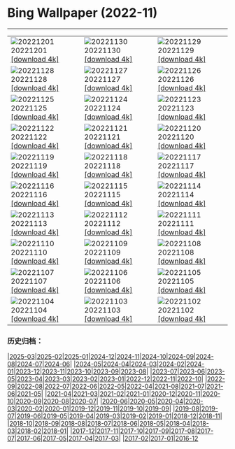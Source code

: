 # Bing Wallpaper (2022-11)
**************

<table><tr><td><img src="https://www.bing.com/th?id=OHR.StorrRocks_EN-GB3689850780_1920x1080.jpg" alt="20221201"> 20221201 <a href="https://www.bing.com/th?id=OHR.StorrRocks_EN-GB3689850780_UHD.jpg">[download 4k]</a></td><td><img src="https://www.bing.com/th?id=OHR.HeronGiving_EN-GB3624332195_1920x1080.jpg" alt="20221130"> 20221130 <a href="https://www.bing.com/th?id=OHR.HeronGiving_EN-GB3624332195_UHD.jpg">[download 4k]</a></td><td><img src="https://www.bing.com/th?id=OHR.SkeltonTower_EN-GB3304434806_1920x1080.jpg" alt="20221129"> 20221129 <a href="https://www.bing.com/th?id=OHR.SkeltonTower_EN-GB3304434806_UHD.jpg">[download 4k]</a></td></tr><tr><td><img src="https://www.bing.com/th?id=OHR.Cecropia_EN-GB3173718210_1920x1080.jpg" alt="20221128"> 20221128 <a href="https://www.bing.com/th?id=OHR.Cecropia_EN-GB3173718210_UHD.jpg">[download 4k]</a></td><td><img src="https://www.bing.com/th?id=OHR.OliveTreeDay_EN-GB2958109207_1920x1080.jpg" alt="20221127"> 20221127 <a href="https://www.bing.com/th?id=OHR.OliveTreeDay_EN-GB2958109207_UHD.jpg">[download 4k]</a></td><td><img src="https://www.bing.com/th?id=OHR.RovinjCroatia_EN-GB2728275584_1920x1080.jpg" alt="20221126"> 20221126 <a href="https://www.bing.com/th?id=OHR.RovinjCroatia_EN-GB2728275584_UHD.jpg">[download 4k]</a></td></tr><tr><td><img src="https://www.bing.com/th?id=OHR.AschauChiemgau_EN-GB2159713937_1920x1080.jpg" alt="20221125"> 20221125 <a href="https://www.bing.com/th?id=OHR.AschauChiemgau_EN-GB2159713937_UHD.jpg">[download 4k]</a></td><td><img src="https://www.bing.com/th?id=OHR.HelianthusAnnuus_EN-GB1803101223_1920x1080.jpg" alt="20221124"> 20221124 <a href="https://www.bing.com/th?id=OHR.HelianthusAnnuus_EN-GB1803101223_UHD.jpg">[download 4k]</a></td><td><img src="https://www.bing.com/th?id=OHR.Waterleidingduinen_EN-GB1521299748_1920x1080.jpg" alt="20221123"> 20221123 <a href="https://www.bing.com/th?id=OHR.Waterleidingduinen_EN-GB1521299748_UHD.jpg">[download 4k]</a></td></tr><tr><td><img src="https://www.bing.com/th?id=OHR.FIFA2022_EN-GB1254002363_1920x1080.jpg" alt="20221122"> 20221122 <a href="https://www.bing.com/th?id=OHR.FIFA2022_EN-GB1254002363_UHD.jpg">[download 4k]</a></td><td><img src="https://www.bing.com/th?id=OHR.LandartPainting_EN-GB0913015556_1920x1080.jpg" alt="20221121"> 20221121 <a href="https://www.bing.com/th?id=OHR.LandartPainting_EN-GB0913015556_UHD.jpg">[download 4k]</a></td><td><img src="https://www.bing.com/th?id=OHR.ZNPVR_EN-GB0656351274_1920x1080.jpg" alt="20221120"> 20221120 <a href="https://www.bing.com/th?id=OHR.ZNPVR_EN-GB0656351274_UHD.jpg">[download 4k]</a></td></tr><tr><td><img src="https://www.bing.com/th?id=OHR.IslamicArt_EN-GB9965022217_1920x1080.jpg" alt="20221119"> 20221119 <a href="https://www.bing.com/th?id=OHR.IslamicArt_EN-GB9965022217_UHD.jpg">[download 4k]</a></td><td><img src="https://www.bing.com/th?id=OHR.GB25Anni_EN-GB0345961428_1920x1080.jpg" alt="20221118"> 20221118 <a href="https://www.bing.com/th?id=OHR.GB25Anni_EN-GB0345961428_UHD.jpg">[download 4k]</a></td><td><img src="https://www.bing.com/th?id=OHR.Unesco50_EN-GB0097708496_1920x1080.jpg" alt="20221117"> 20221117 <a href="https://www.bing.com/th?id=OHR.Unesco50_EN-GB0097708496_UHD.jpg">[download 4k]</a></td></tr><tr><td><img src="https://www.bing.com/th?id=OHR.LontraCanadensis_EN-GB8673483718_1920x1080.jpg" alt="20221116"> 20221116 <a href="https://www.bing.com/th?id=OHR.LontraCanadensis_EN-GB8673483718_UHD.jpg">[download 4k]</a></td><td><img src="https://www.bing.com/th?id=OHR.SanGiovanni_EN-GB8036434598_1920x1080.jpg" alt="20221115"> 20221115 <a href="https://www.bing.com/th?id=OHR.SanGiovanni_EN-GB8036434598_UHD.jpg">[download 4k]</a></td><td><img src="https://www.bing.com/th?id=OHR.PianePuma_EN-GB7623745785_1920x1080.jpg" alt="20221114"> 20221114 <a href="https://www.bing.com/th?id=OHR.PianePuma_EN-GB7623745785_UHD.jpg">[download 4k]</a></td></tr><tr><td><img src="https://www.bing.com/th?id=OHR.HainesEagle_EN-GB7518944107_1920x1080.jpg" alt="20221113"> 20221113 <a href="https://www.bing.com/th?id=OHR.HainesEagle_EN-GB7518944107_UHD.jpg">[download 4k]</a></td><td><img src="https://www.bing.com/th?id=OHR.PoppyWave_EN-GB7223893351_1920x1080.jpg" alt="20221112"> 20221112 <a href="https://www.bing.com/th?id=OHR.PoppyWave_EN-GB7223893351_UHD.jpg">[download 4k]</a></td><td><img src="https://www.bing.com/th?id=OHR.BadLightning_EN-GB7102993068_1920x1080.jpg" alt="20221111"> 20221111 <a href="https://www.bing.com/th?id=OHR.BadLightning_EN-GB7102993068_UHD.jpg">[download 4k]</a></td></tr><tr><td><img src="https://www.bing.com/th?id=OHR.HedgehogNest_EN-GB2384367951_1920x1080.jpg" alt="20221110"> 20221110 <a href="https://www.bing.com/th?id=OHR.HedgehogNest_EN-GB2384367951_UHD.jpg">[download 4k]</a></td><td><img src="https://www.bing.com/th?id=OHR.YiPeng_EN-GB1679352084_1920x1080.jpg" alt="20221109"> 20221109 <a href="https://www.bing.com/th?id=OHR.YiPeng_EN-GB1679352084_UHD.jpg">[download 4k]</a></td><td><img src="https://www.bing.com/th?id=OHR.CrestedButteEclispe_EN-GB1381305687_1920x1080.jpg" alt="20221108"> 20221108 <a href="https://www.bing.com/th?id=OHR.CrestedButteEclispe_EN-GB1381305687_UHD.jpg">[download 4k]</a></td></tr><tr><td><img src="https://www.bing.com/th?id=OHR.ValvestinoDam_EN-GB9564618627_1920x1080.jpg" alt="20221107"> 20221107 <a href="https://www.bing.com/th?id=OHR.ValvestinoDam_EN-GB9564618627_UHD.jpg">[download 4k]</a></td><td><img src="https://www.bing.com/th?id=OHR.GreenwichFireworks_EN-GB8929464056_1920x1080.jpg" alt="20221106"> 20221106 <a href="https://www.bing.com/th?id=OHR.GreenwichFireworks_EN-GB8929464056_UHD.jpg">[download 4k]</a></td><td><img src="https://www.bing.com/th?id=OHR.Deities_EN-GB7643429251_1920x1080.jpg" alt="20221105"> 20221105 <a href="https://www.bing.com/th?id=OHR.Deities_EN-GB7643429251_UHD.jpg">[download 4k]</a></td></tr><tr><td><img src="https://www.bing.com/th?id=OHR.AmboseliBioshere_EN-GB3709239548_1920x1080.jpg" alt="20221104"> 20221104 <a href="https://www.bing.com/th?id=OHR.AmboseliBioshere_EN-GB3709239548_UHD.jpg">[download 4k]</a></td><td><img src="https://www.bing.com/th?id=OHR.NantGwynant_EN-GB9730780270_1920x1080.jpg" alt="20221103"> 20221103 <a href="https://www.bing.com/th?id=OHR.NantGwynant_EN-GB9730780270_UHD.jpg">[download 4k]</a></td><td><img src="https://www.bing.com/th?id=OHR.SealRiver_EN-GB9654795287_1920x1080.jpg" alt="20221102"> 20221102 <a href="https://www.bing.com/th?id=OHR.SealRiver_EN-GB9654795287_UHD.jpg">[download 4k]</a></td></tr></table>

### 历史归档：

|[2025-03](/../2025-03/2025-03.md)|[2025-02](/../2025-02/2025-02.md)|[2025-01](/../2025-01/2025-01.md)|[2024-12](/../2024-12/2024-12.md)|[2024-11](/../2024-11/2024-11.md)|[2024-10](/../2024-10/2024-10.md)|[2024-09](/../2024-09/2024-09.md)|[2024-08](/../2024-08/2024-08.md)|[2024-07](/../2024-07/2024-07.md)|[2024-06](/../2024-06/2024-06.md)|
|[2024-05](/../2024-05/2024-05.md)|[2024-04](/../2024-04/2024-04.md)|[2024-03](/../2024-03/2024-03.md)|[2024-02](/../2024-02/2024-02.md)|[2024-01](/../2024-01/2024-01.md)|[2023-12](/../2023-12/2023-12.md)|[2023-11](/../2023-11/2023-11.md)|[2023-10](/../2023-10/2023-10.md)|[2023-09](/../2023-09/2023-09.md)|[2023-08](/../2023-08/2023-08.md)|
|[2023-07](/../2023-07/2023-07.md)|[2023-06](/../2023-06/2023-06.md)|[2023-05](/../2023-05/2023-05.md)|[2023-04](/../2023-04/2023-04.md)|[2023-03](/../2023-03/2023-03.md)|[2023-02](/../2023-02/2023-02.md)|[2023-01](/../2023-01/2023-01.md)|[2022-12](/../2022-12/2022-12.md)|[2022-11](/2022-11.md)|[2022-10](/../2022-10/2022-10.md)|
|[2022-09](/../2022-09/2022-09.md)|[2022-08](/../2022-08/2022-08.md)|[2022-07](/../2022-07/2022-07.md)|[2022-06](/../2022-06/2022-06.md)|[2022-05](/../2022-05/2022-05.md)|[2022-04](/../2022-04/2022-04.md)|[2021-08](/../2021-08/2021-08.md)|[2021-07](/../2021-07/2021-07.md)|[2021-06](/../2021-06/2021-06.md)|[2021-05](/../2021-05/2021-05.md)|
|[2021-04](/../2021-04/2021-04.md)|[2021-03](/../2021-03/2021-03.md)|[2021-02](/../2021-02/2021-02.md)|[2021-01](/../2021-01/2021-01.md)|[2020-12](/../2020-12/2020-12.md)|[2020-11](/../2020-11/2020-11.md)|[2020-10](/../2020-10/2020-10.md)|[2020-09](/../2020-09/2020-09.md)|[2020-08](/../2020-08/2020-08.md)|[2020-07](/../2020-07/2020-07.md)|
|[2020-06](/../2020-06/2020-06.md)|[2020-05](/../2020-05/2020-05.md)|[2020-04](/../2020-04/2020-04.md)|[2020-03](/../2020-03/2020-03.md)|[2020-02](/../2020-02/2020-02.md)|[2020-01](/../2020-01/2020-01.md)|[2019-12](/../2019-12/2019-12.md)|[2019-11](/../2019-11/2019-11.md)|[2019-10](/../2019-10/2019-10.md)|[2019-09](/../2019-09/2019-09.md)|
|[2019-08](/../2019-08/2019-08.md)|[2019-07](/../2019-07/2019-07.md)|[2019-06](/../2019-06/2019-06.md)|[2019-05](/../2019-05/2019-05.md)|[2019-04](/../2019-04/2019-04.md)|[2019-03](/../2019-03/2019-03.md)|[2019-02](/../2019-02/2019-02.md)|[2019-01](/../2019-01/2019-01.md)|[2018-12](/../2018-12/2018-12.md)|[2018-11](/../2018-11/2018-11.md)|
|[2018-10](/../2018-10/2018-10.md)|[2018-09](/../2018-09/2018-09.md)|[2018-08](/../2018-08/2018-08.md)|[2018-07](/../2018-07/2018-07.md)|[2018-06](/../2018-06/2018-06.md)|[2018-05](/../2018-05/2018-05.md)|[2018-04](/../2018-04/2018-04.md)|[2018-03](/../2018-03/2018-03.md)|[2018-02](/../2018-02/2018-02.md)|[2018-01](/../2018-01/2018-01.md)|
|[2017-12](/../2017-12/2017-12.md)|[2017-11](/../2017-11/2017-11.md)|[2017-10](/../2017-10/2017-10.md)|[2017-09](/../2017-09/2017-09.md)|[2017-08](/../2017-08/2017-08.md)|[2017-07](/../2017-07/2017-07.md)|[2017-06](/../2017-06/2017-06.md)|[2017-05](/../2017-05/2017-05.md)|[2017-04](/../2017-04/2017-04.md)|[2017-03](/../2017-03/2017-03.md)|
|[2017-02](/../2017-02/2017-02.md)|[2017-01](/../2017-01/2017-01.md)|[2016-12](/../2016-12/2016-12.md)